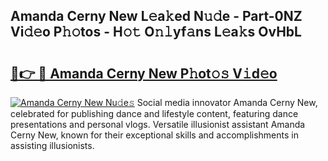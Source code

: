 ## Amanda Cerny New L𝚎a𝚔ed N𝚞𝚍e - Part-0NZ Vi𝚍𝚎o P𝚑𝚘tos - H𝚘𝚝 O𝚗𝚕yf𝚊ns L𝚎a𝚔s OvHbL

# <h2><a href="http://kf5fok.oniu.top/?m=Amanda+Cerny+New">🔗👉 🔴 Amanda Cerny New P𝚑ot𝚘𝚜 V𝚒d𝚎o</a></h2>

[![Amanda Cerny New Nu𝚍e𝚜](https://i.imgur.com/0qMVB7G.gif)](http://kf5fok.oniu.top/?m=Amanda+Cerny+New)
Social media innovator Amanda Cerny New, celebrated for publishing dance and lifestyle content, featuring dance presentations and personal vlogs. Versatile illusionist assistant Amanda Cerny New, known for their exceptional skills and accomplishments in assisting illusionists.  
